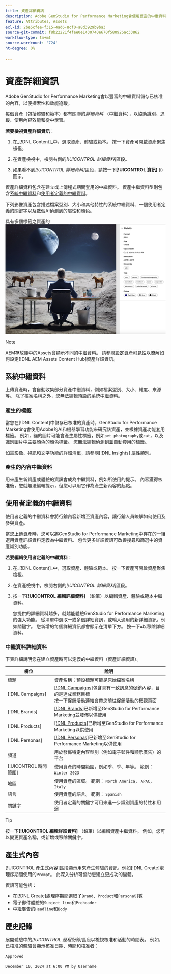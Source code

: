 ```yaml
---
title: 資產詳細資訊
description: Adobe GenStudio for Performance Marketing會使用豐富的中繼資料儲存已核准的內容，以供搜尋和效能追蹤。
feature: Attributes, Assets
exl-id: 2be5cfee-f315-4ad6-8cf0-a8d3929b9ba3
source-git-commit: f8b22221f4fee0e1430740e670f580926ac33862
workflow-type: tm+mt
source-wordcount: '724'
ht-degree: 0%

---
```


# 資產詳細資訊

Adobe GenStudio for Performance Marketing會以豐富的中繼資料儲存已核准的內容，以便探索性和效能追蹤。

每個資產（包括體驗和範本）都有關聯的&#x200B;_詳細資料_ （中繼資料），以協助識別、追蹤、使用內容效能和從中學習。

**若要檢視資產詳細資訊**：

1. 在&#x200B;_[!DNL Content]_中，選取資產、體驗或範本。 按一下資產可開啟資產聚焦檢視。

1. 在資產檢視中，檢閱右側的&#x200B;_[!UICONTROL 詳細資料]_&#x200B;區段。

1. 如果看不到&#x200B;_[!UICONTROL 詳細資料]_&#x200B;區段，請按一下&#x200B;**[!UICONTROL 資訊]** (i)圖示。

資產詳細資料包含在建立或上傳程式期間套用的中繼資料。 資產中繼資料型別包含[系統中繼資料](#system-metadata)和[使用者定義的中繼資料](#user-defined-metadata)。

下列影像資產包含描述檔案型別、大小和其他特性的系統中繼資料、一個使用者定義的關鍵字以及數個AI偵測到的屬性和顏色。

具有多個標籤之資產的![詳細資料](/help/assets/content-asset-details.png)

>[!NOTE]
>
>AEM存放庫中的Assets會顯示不同的中繼資料。 請參閱[設定資產可見性](connect-aem-repo.md#step-4-configure-asset-visibility)以瞭解如何設定[!DNL AEM Assets Content Hub]資產詳細資訊。

## 系統中繼資料

上傳資產時，會自動收集部分資產中繼資料，例如檔案型別、大小、維度、來源等。 除了檔案名稱之外，您無法編輯預設的系統中繼資料。

### 產生的標籤

當您在[!DNL Content]中儲存已核准的資產時，GenStudio for Performance Marketing會使用Adobe的AI和機器學習功能來研究該資產，並根據資產功能套用標籤。 例如，貓的圖片可能會產生屬性標籤，例如`pet photography`或`cat`，以及識別圖片中主要顏色的顏色標籤。 您無法編輯偵測到並自動套用的標籤。

如需影像、視訊和文字功能的詳細清單，請參閱[!DNL Insights] [屬性類別](/help/user-guide/insights/attributes.md#categories)。

### 產生的內容中繼資料

用來產生新資產或體驗的資訊會成為中繼資料，例如所使用的提示。 內容獲得核准後，您就無法編輯提示，但您可以用它作為產生新內容的起點。

## 使用者定義的中繼資料

使用者定義的中繼資料會將行銷內容新增至資產內容，讓行銷人員瞭解如何使用及參與資產。

當您[上傳資產](/help/user-guide/content/manage-assets.md#add-assets)時，您可以將GenStudio for Performance Marketing中存在的一組選用資產詳細資料定義為中繼資料。 包含更多詳細資訊可改善搜尋和篩選中的資產識別功能。

**若要編輯使用者定義的中繼資料**：

1. 在&#x200B;_[!DNL Content]_中，選取資產、體驗或範本。 按一下資產可開啟資產聚焦檢視。

1. 在資產檢視中，檢閱右側的&#x200B;_[!UICONTROL 詳細資料]_&#x200B;區段。

1. 按一下&#x200B;**[!UICONTROL 編輯詳細資料]** （鉛筆）以編輯資產、體驗或範本中繼資料。

   您提供的詳細資料越多，就越能體驗GenStudio for Performance Marketing的強大功能。 從清單中選取一或多個詳細資訊，或輸入適用的新詳細資訊，例如關鍵字。 您新增的每個詳細資訊都會顯示在清單下方。 按一下&#x200B;**`x`**&#x200B;以移除詳細資料。

### 中繼資料詳細資料

下表詳細說明您在建立資產時可以定義的中繼資料（資產詳細資訊）。

| 欄位 | 說明 |
| -------------- | ----------- |
| 標題 | 資產名稱；預設標題可能是原始檔案名稱 |
| [!DNL Campaigns] | [[!DNL Campaigns]](/help/user-guide/campaigns/overview.md)包含具有一致訊息的促銷內容，目的是達成業務目標<br>按一下促銷活動連結會帶您前往促銷活動的概觀頁面 |
| [!DNL Brands] | [[!DNL Brands]](/help/user-guide/guidelines/brands.md)已新增至GenStudio for Performance Marketing並發佈以供使用 |
| [!DNL Products] | [[!DNL Products]](/help/user-guide/guidelines/products.md)已新增至GenStudio for Performance Marketing以供使用 |
| [!DNL Personas] | [[!DNL Personas]](/help/user-guide/guidelines/personas.md)已新增至GenStudio for Performance Marketing以供使用 |
| 頻道 | 用於發佈特定內容型別（例如電子郵件和顯示廣告）的平台 |
| [!UICONTROL 時間範圍] | 使用資產的時間範圍，例如季、季、年等。 範例： `Winter 2023` |
| 地區 | 使用資產的區域。 範例： `North America`， `APAC`， `Italy` |
| 語言 | 使用資產的語言。 範例： `Spanish` |
| 關鍵字 | 使用者定義的關鍵字可用來進一步識別資產的特性和用途 |

>[!TIP]
>
>按一下&#x200B;**[!UICONTROL 編輯詳細資料]** （鉛筆）以編輯資產中繼資料。 例如，您可以變更資產名稱，或新增或移除關鍵字。

## 產生式內容

[!UICONTROL 產生式內容]區段顯示用來產生體驗的資訊，例如[!DNL Create]處理序期間使用的`Prompt`。 此深入分析可協助您建立更成功的變體。

資訊可能包括：

- 在[!DNL Create]處理序期間選取了`Brand`、`Product`和`Persona`引數
- 電子郵件體驗的`Subject line`和`Preheader`
- 中繼廣告的`Headline`和`Body`

## 歷史記錄

展開體驗中的&#x200B;_[!UICONTROL 歷程記錄]_&#x200B;區段以檢視核准和活動的時間表。 例如，已核准的體驗會顯示核准日期、時間和核准者：

```
Approved

December 10, 2024 at 6:00 PM by Username
```
